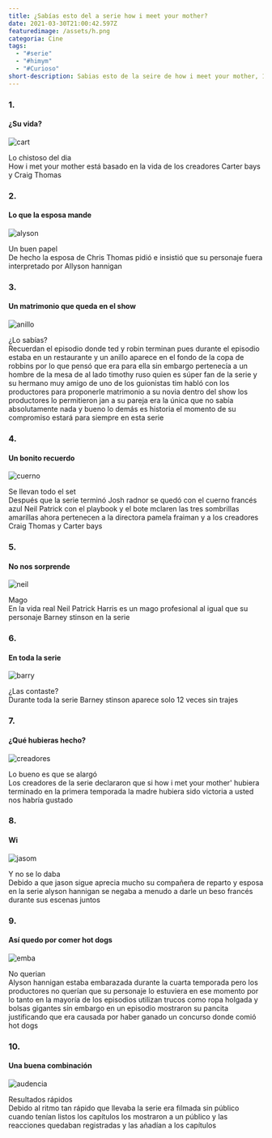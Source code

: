 ```yaml
---
title: ¿Sabías esto del a serie how i meet your mother?
date: 2021-03-30T21:00:42.597Z
featuredimage: /assets/h.png
categoria: Cine
tags:
  - "#serie"
  - "#himym"
  - "#Curioso"
short-description: Sabias esto de la seire de how i meet your mother, 10 datos que no sabias
---
```

### 1.

#### ¿Su vida?

![cart](/assets/cart.jpg "cart")



Lo chistoso del dia  <br/>
How i met your mother está basado en la vida de los creadores Carter bays  y Craig Thomas 

### 2.

#### Lo que la esposa mande 

![alyson](/assets/alyson.jpg "ayson")

Un buen papel  <br/>
De hecho la esposa de Chris Thomas pidió e insistió que su personaje fuera interpretado por Allyson hannigan

### 3.

#### Un matrimonio que queda en el show 

![anillo](/assets/anillo.jpg "anillo")

¿Lo sabías? <br/>
Recuerdan el episodio donde ted y robin terminan pues durante el episodio estaba en un restaurante y un anillo aparece en el fondo de la copa de robbins por lo que pensó que era para ella sin embargo pertenecía a un hombre de la mesa de al lado timothy ruso quien es súper fan de la serie y su hermano muy amigo de uno de los guionistas tim habló con los productores para proponerle matrimonio a su novia dentro del show los productores lo permitieron jan a su pareja era la única que no sabía absolutamente nada y bueno lo demás es historia el momento de su compromiso estará para siempre en esta serie

### 4.

#### Un bonito recuerdo 

![cuerno](/assets/cuerno.jpg "cuerno")

Se llevan todo el set  <br/>
Después que la serie terminó Josh radnor se quedó con el cuerno francés azul Neil Patrick con el playbook y el bote mclaren las tres sombrillas amarillas ahora pertenecen a la directora pamela fraiman y a los creadores Craig Thomas y Carter bays

### 5.

#### No nos sorprende 

![neil](/assets/neil.jpg "neil")

Mago <br/>
En la vida real Neil Patrick Harris es un mago profesional al igual que su personaje Barney stinson en la serie

### 6.

#### En toda la serie 

![barry](/assets/barney.jpg "barry")

¿Las contaste? <br/>
Durante toda la serie Barney stinson aparece solo 12 veces sin trajes

### 7.

#### ¿Qué hubieras hecho?

![creadores](/assets/cart.jpg "credores")

Lo bueno es que se alargó <br/>
Los creadores de la serie declararon que si how i  met your mother' hubiera terminado en la primera temporada la madre hubiera sido victoria a usted nos habría gustado



### 8.

#### Wi

![jasom](/assets/jason.jpg "jason")

Y no se lo daba  <br/>
Debido a que jason sigue aprecia  mucho su compañera de reparto y esposa en la serie alyson hannigan se negaba a menudo a darle un beso francés durante sus escenas juntos



### 9.

#### Así quedo por comer hot dogs 

![emba](/assets/emba.jpg "emba")

No querian  <br/>
Alyson hannigan estaba embarazada durante la cuarta temporada pero los productores no querían que su personaje lo estuviera en ese momento por lo tanto en la mayoría de los episodios utilizan trucos como ropa holgada y bolsas gigantes sin embargo en un episodio mostraron su pancita justificando que era causada por haber ganado un concurso donde comió hot dogs

### 10.

#### Una buena combinación 

![audencia](/assets/aud.jpg "audencia ")

Resultados rápidos  <br/>
Debido al ritmo tan rápido que llevaba la serie era filmada sin público cuando tenían listos los capítulos los mostraron a un público y las reacciones quedaban registradas y las añadían a los capítulos